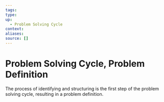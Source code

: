 ```yaml
---
tags:
type:
up:
  - Problem Solving Cycle
context:
aliases:
source: []
---
```


# Problem Solving Cycle, Problem Definition

The process of identifying and structuring is the first step of the problem solving cycle, resulting in a problem definition.
